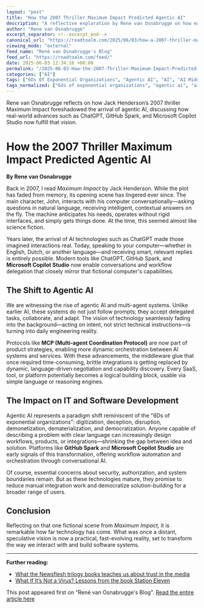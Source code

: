 ```yaml
---
layout: "post"
title: "How the 2007 Thriller Maximum Impact Predicted Agentic AI"
description: "A reflective exploration by Rene van Osnabrugge on how early fiction imagined agentic AI, now coming to life through technologies like ChatGPT, Microsoft Copilot Studio, and GitHub Spark. The article examines the progression from science fiction concepts to practical multi-agent AI systems and their transformative impact on IT and software development."
author: "Rene van Osnabrugge"
excerpt_separator: <!--excerpt_end-->
canonical_url: "https://roadtoalm.com/2025/06/03/how-a-2007-thriller-maximum-impact-predicted-agentic-ai-without-knowing-it/"
viewing_mode: "external"
feed_name: "René van Osnabrugge's Blog"
feed_url: "https://roadtoalm.com/feed/"
date: 2025-06-03 12:34:16 +00:00
permalink: "/2025-06-03-How-the-2007-Thriller-Maximum-Impact-Predicted-Agentic-AI.html"
categories: ["AI"]
tags: ["6Ds Of Exponential Organizations", "Agentic AI", "AI", "AI Middleware", "AI Orchestration", "Automation", "Book Reflection", "ChatGPT", "Digital Transformation", "GitHub Spark", "MCP (multi Agent Coordination Protocol)", "Microsoft Copilot Studio", "Multi Agent Systems", "Natural Language Interfaces", "Posts", "Software Industry Trends", "Uncategorized"]
tags_normalized: ["6ds of exponential organizations", "agentic ai", "ai", "ai middleware", "ai orchestration", "automation", "book reflection", "chatgpt", "digital transformation", "github spark", "mcp multi agent coordination protocol", "microsoft copilot studio", "multi agent systems", "natural language interfaces", "posts", "software industry trends", "uncategorized"]
---
```


Rene van Osnabrugge reflects on how Jack Henderson’s 2007 thriller Maximum Impact foreshadowed the arrival of agentic AI, discussing how real-world advances such as ChatGPT, GitHub Spark, and Microsoft Copilot Studio now fulfill that vision.<!--excerpt_end-->

# How the 2007 Thriller Maximum Impact Predicted Agentic AI

**By Rene van Osnabrugge**

Back in 2007, I read *Maximum Impact* by Jack Henderson. While the plot has faded from memory, its opening scene has lingered ever since. The main character, John, interacts with his computer conversationally—asking questions in natural language, receiving intelligent, contextual answers on the fly. The machine anticipates his needs, operates without rigid interfaces, and simply gets things done. At the time, this seemed almost like science fiction.

Years later, the arrival of AI technologies such as ChatGPT made those imagined interactions real. Today, speaking to your computer—whether in English, Dutch, or another language—and receiving smart, relevant replies is entirely possible. Modern tools like ChatGPT, GitHub Spark, and **Microsoft Copilot Studio** now enable conversations and workflow delegation that closely mirror that fictional computer's capabilities.

## The Shift to Agentic AI

We are witnessing the rise of agentic AI and multi-agent systems. Unlike earlier AI, these systems do not just follow prompts; they accept delegated tasks, collaborate, and adapt. The vision of technology seamlessly fading into the background—acting on intent, not strict technical instructions—is turning into daily engineering reality.

Protocols like **MCP (Multi-agent Coordination Protocol)** are now part of product strategies, enabling more dynamic orchestration between AI systems and services. With these advancements, the middleware glue that once required time-consuming, brittle integrations is getting replaced by dynamic, language-driven negotiation and capability discovery. Every SaaS, tool, or platform potentially becomes a logical building block, usable via simple language or reasoning engines.

## The Impact on IT and Software Development

Agentic AI represents a paradigm shift reminiscent of the "6Ds of exponential organizations": digitization, deception, disruption, demonetization, dematerialization, and democratization. Anyone capable of describing a problem with clear language can increasingly design workflows, products, or integrations—shrinking the gap between idea and solution. Platforms like **GitHub Spark** and **Microsoft Copilot Studio** are early signals of this transformation, offering workflow automation and orchestration through conversational AI.

Of course, essential concerns about security, authorization, and system boundaries remain. But as these technologies mature, they promise to reduce manual integration work and democratize solution-building for a broader range of users.

## Conclusion

Reflecting on that one fictional scene from *Maximum Impact,* it is remarkable how far technology has come. What was once a distant, speculative vision is now a practical, fast-evolving reality, set to transform the way we interact with and build software systems.

---

**Further reading:**

- [What the Newsflesh trilogy books teaches us about trust in the media](https://roadtoalm.com/2025/06/05/what-the-newsflesh-trilogy-books-teaches-us-about-trust-in-the-media/)
- [What If It’s Not a Virus? Lessons from the book Station Eleven](https://roadtoalm.com/2025/05/31/what-if-its-not-a-virus-lessons-from-the-book-station-eleven/)

This post appeared first on "René van Osnabrugge's Blog". [Read the entire article here](https://roadtoalm.com/2025/06/03/how-a-2007-thriller-maximum-impact-predicted-agentic-ai-without-knowing-it/)
